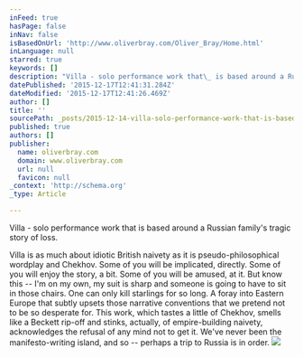 ```yaml
---
inFeed: true
hasPage: false
inNav: false
isBasedOnUrl: 'http://www.oliverbray.com/Oliver_Bray/Home.html'
inLanguage: null
starred: true
keywords: []
description: "Villa - solo performance work that\_ is based around a Russian family’s tragic story of loss.     Villa is as much about idiotic British naivety as it is pseudo-"
datePublished: '2015-12-17T12:41:31.284Z'
dateModified: '2015-12-17T12:41:26.469Z'
author: []
title: ''
sourcePath: _posts/2015-12-14-villa-solo-performance-work-that-is-based-around-a-russia.md
published: true
authors: []
publisher:
  name: oliverbray.com
  domain: www.oliverbray.com
  url: null
  favicon: null
_context: 'http://schema.org'
_type: Article

---
```

Villa - solo performance work that  is based around a Russian family's tragic story of loss. 

Villa is as much about idiotic British naivety as it is pseudo-philosophical wordplay and Chekhov.  Some of you will be implicated, directly.  Some of you will enjoy the story, a bit.  Some of you will be amused, at it.  But know this -- I'm on my own, my suit is sharp and someone is going to have to sit in those chairs.  One can only kill starlings for so long. A foray into Eastern Europe that subtly upsets those narrative conventions that we pretend not to be so desperate for.  This work, which tastes a little of Chekhov, smells like a Beckett rip-off and stinks, actually, of empire-building naivety, acknowledges the refusal of any mind not to get it. We've never been the manifesto-writing island, and so -- perhaps a trip to Russia is in order.
![](https://the-grid-user-content.s3-us-west-2.amazonaws.com/8cbc3e45-643a-40f6-b698-887f17fb283e.JPG)